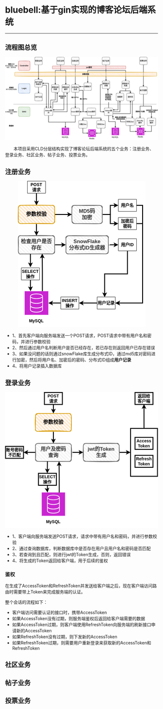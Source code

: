 # bluebell:基于gin实现的博客论坛后端系统

---

## 流程图总览
![1](./images/1.png)

&emsp;&emsp;本项目采用CLD分层结构实现了博客论坛后端系统的五个业务：注册业务、登录业务、社区业务、帖子业务、投票业务。

## 注册业务
<div align="center"> <img src="./images/2.png"/> </div>

* 1、首先客户端向服务端发送一个POST请求，POST请求中带有用户名和密码，并进行参数校验
* 2、然后通过用户名判断用户是否已经存在，若已存在则返回用户已存在错误
* 3、如果没问题的话则通过snowFlake库生成分布式ID，通过md5库对密码进行加密，然后将用户名、加密后的密码、分布式ID组成**用户记录**
* 4、将用户记录插入数据库


## 登录业务
<div align="center"> <img src="./images/3.png"/> </div>

* 1、客户端向服务端发送POST请求，请求中带有用户名和密码，并进行参数校验
* 2、通过查询数据库，判断数据库中是否存在用户且用户名和密码是否匹配
* 3、若查询到且匹配，则进行jwt的Token生成，否则，返回错误
* 4、将生成的Token返回给客户端，用于后续的鉴权

### 鉴权
在生成了AccessToken和RefreshToken并发送给客户端之后，现在客户端访问路由时需要带上Token来完成服务端的认证。

整个会话的流程如下：
* 客户端访问需要认证的接口时，携带AccessToken
* 如果AccessToken没有过期，则服务端鉴权后返回给客户端需要的数据
* 如果AccessToken过期，则客户端使用RefreshToken向服务端的刷新接口申请新的AccessToken
* 如果RefreshToken没有过期，则下发新的AccessToken
* 如果RefreshToken过期，则需要用户重新登录来获取新的AccessToken和RefreshToken


## 社区业务



## 帖子业务



## 投票业务


